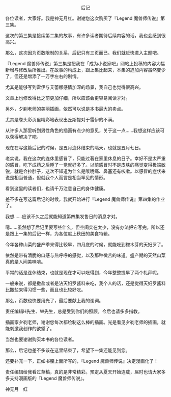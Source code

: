 <p align="center">后记</p>

各位读者，大家好。我是神无月红。谢谢您这次购买了『Legend 魔兽师传说』第三集。

这次的第三集是接续第二集的故事，有许多读者期待后续内容的话，我也会感到很高兴。

那么，这次因为页数限制的关系，后记只有三页而已。我们就赶快进入主题吧。

『Legend 魔兽师传说』第三集是把我在「成为小说家吧」网站上投稿的内容大幅新增与修改后所推出。在故事的构成上，跟上集比起来，本集的追加内容虽然变少了，但还是增添了一万字左右的剧情。

尤其是能够写到雷伊与艾蕾娜感情加深的场景，我自己也觉得很高兴。

文章上也修改得比之前更加仔细，所以应该会更容易阅读才对。

另外，夕剃老师的美丽插画，依然可以说是本书最大的卖点。

尤其是卷头彩页里精彩地表现出丘斯提对于雷伊的不满。

从许多人那里听到男性角色的插画有点少的意见，关于这一点……我想这样应该可以获得解决了吧。

现在在写这篇后记的时候，是五月连休结束的隔天，也就是五月七日。

老实说，我在这次的连休里感冒了，只能过著在家里休息的日子。幸好不是太严重的感冒，吃下成药之后睡了一觉就好多了。以前感冒时不是皮肤的痛觉变得极端敏锐，就是会拉肚子，这次不知道为什么是喉咙痛、鼻塞还有咳嗽。以感冒的症状来说是相当普通，但就我个人而言是相当罕见的情形。

看到这里的读者们，也请千万注意自己的身体健康。

差不多在写这篇后记的时候，我就开始进行『Legend 魔兽师传说』第四集的作业了。

我想……应该不久之后就能知道第四集发售日的消息才对。

嗯……虽然想了后记里要写些什么，但空间实在太少，没有办法把它写完。所以还是跟上一集的后记一样，为各位献上秋田的美食特辑。

今年各种山菜的盛产季来得比较早，四月底的时候，就能吃到楤木芽的天妇罗了。

依然是带有清脆的口感与热呼呼的感觉，以及那种微苦的味道。盛产期的天然山菜真的是人间美味唷。

平常的话是连休结束，也就是现在才可以吃得到，今年整整提早了两个礼拜呢。

一般来说，都是撒盐或者是沾天妇罗酱料来吃，我个人的话，还是觉得天妇罗酱料比撒盐来得习惯一些，而且也比较好吃。

那么，页数也快要用光了，最后要献上我的谢词。

责任编辑H先生、W先生，总是受到你们的照顾。今后也请多多指教。

插画家夕剃老师，谢谢您每次都绘制这么棒的插画。光是看见夕剃老师的插画，就能刺激我创作的欲望了。

当然也要谢谢购买本书的各位读者。

那么，后记也差不多该在这里结束了，希望下一集还能见到您。

还要补充一下，正如书腰上面所写的，『Legend 魔兽师传说』决定漫画化了！

责任编辑给我看过草稿，真的是非常精彩。预定从夏天开始连载，届时也请大家多多支持漫画版的『Legend 魔兽师传说』。

神无月　红

